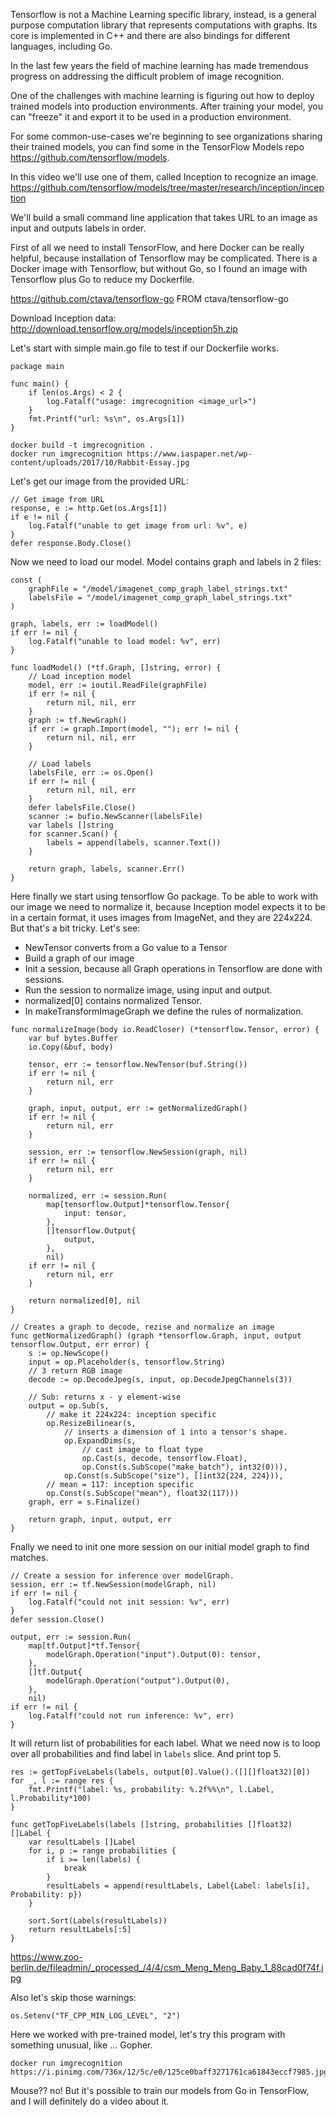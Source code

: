 Tensorflow is not a Machine Learning specific library, instead, is a general purpose computation library that represents computations with graphs. Its core is implemented in C++ and there are also bindings for different languages, including Go.

In the last few years the field of machine learning has made tremendous progress on addressing the difficult problem of image recognition.

One of the challenges with machine learning is figuring out how to deploy trained models into production environments. After training your model, you can "freeze" it and export it to be used in a production environment.

For some common-use-cases we're beginning to see organizations sharing their trained models, you can find some in the TensorFlow Models repo https://github.com/tensorflow/models.

In this video we'll use one of them, called Inception to recognize an image. https://github.com/tensorflow/models/tree/master/research/inception/inception

We'll build a small command line application that takes URL to an image as input and outputs labels in order.

First of all we need to install TensorFlow, and here Docker can be really helpful, because installation of Tensorflow may be complicated. There is a Docker image with Tensorflow, but without Go, so I found an image with Tensorflow plus Go to reduce my Dockerfile.

https://github.com/ctava/tensorflow-go
FROM ctava/tensorflow-go

Download Inception data:
http://download.tensorflow.org/models/inception5h.zip

Let's start with simple main.go file to test if our Dockerfile works.

```
package main

func main() {
	if len(os.Args) < 2 {
		log.Fatalf("usage: imgrecognition <image_url>")
	}
	fmt.Printf("url: %s\n", os.Args[1])
}
```

```
docker build -t imgrecognition .
docker run imgrecognition https://www.iaspaper.net/wp-content/uploads/2017/10/Rabbit-Essay.jpg
```

Let's get our image from the provided URL:
```
// Get image from URL
response, e := http.Get(os.Args[1])
if e != nil {
	log.Fatalf("unable to get image from url: %v", e)
}
defer response.Body.Close()
```

Now we need to load our model. Model contains graph and labels in 2 files:
```
const (
	graphFile = "/model/imagenet_comp_graph_label_strings.txt"
	labelsFile = "/model/imagenet_comp_graph_label_strings.txt"
)

graph, labels, err := loadModel()
if err != nil {
	log.Fatalf("unable to load model: %v", err)
}

func loadModel() (*tf.Graph, []string, error) {
	// Load inception model
	model, err := ioutil.ReadFile(graphFile)
	if err != nil {
		return nil, nil, err
	}
	graph := tf.NewGraph()
	if err := graph.Import(model, ""); err != nil {
		return nil, nil, err
	}

	// Load labels
	labelsFile, err := os.Open()
	if err != nil {
		return nil, nil, err
	}
	defer labelsFile.Close()
	scanner := bufio.NewScanner(labelsFile)
	var labels []string
	for scanner.Scan() {
		labels = append(labels, scanner.Text())
	}

	return graph, labels, scanner.Err()
}
```

Here finally we start using tensorflow Go package.
To be able to work with our image we need to normalize it, because Inception model expects it to be in a certain format, it uses images from ImageNet, and they are 224x224. But that's a bit tricky. Let's see:
 - NewTensor converts from a Go value to a Tensor
 - Build a graph of our image
 - Init a session, because all Graph operations in Tensorflow are done with sessions.
 - Run the session to normalize image, using input and output.
 - normalized[0] contains normalized Tensor.
 - In makeTransformImageGraph we define the rules of normalization.

```
func normalizeImage(body io.ReadCloser) (*tensorflow.Tensor, error) {
	var buf bytes.Buffer
	io.Copy(&buf, body)

	tensor, err := tensorflow.NewTensor(buf.String())
	if err != nil {
		return nil, err
	}

	graph, input, output, err := getNormalizedGraph()
	if err != nil {
		return nil, err
	}

	session, err := tensorflow.NewSession(graph, nil)
	if err != nil {
		return nil, err
	}

	normalized, err := session.Run(
		map[tensorflow.Output]*tensorflow.Tensor{
			input: tensor,
		},
		[]tensorflow.Output{
			output,
		},
		nil)
	if err != nil {
		return nil, err
	}

	return normalized[0], nil
}

// Creates a graph to decode, rezise and normalize an image
func getNormalizedGraph() (graph *tensorflow.Graph, input, output tensorflow.Output, err error) {
	s := op.NewScope()
	input = op.Placeholder(s, tensorflow.String)
	// 3 return RGB image
	decode := op.DecodeJpeg(s, input, op.DecodeJpegChannels(3))

	// Sub: returns x - y element-wise
	output = op.Sub(s,
		// make it 224x224: inception specific
		op.ResizeBilinear(s,
			// inserts a dimension of 1 into a tensor's shape.
			op.ExpandDims(s,
				// cast image to float type
				op.Cast(s, decode, tensorflow.Float),
				op.Const(s.SubScope("make_batch"), int32(0))),
			op.Const(s.SubScope("size"), []int32{224, 224})),
		// mean = 117: inception specific
		op.Const(s.SubScope("mean"), float32(117)))
	graph, err = s.Finalize()

	return graph, input, output, err
}
```

Fnally we need to init one more session on our initial model graph to find matches.

```
// Create a session for inference over modelGraph.
session, err := tf.NewSession(modelGraph, nil)
if err != nil {
	log.Fatalf("could not init session: %v", err)
}
defer session.Close()

output, err := session.Run(
	map[tf.Output]*tf.Tensor{
		modelGraph.Operation("input").Output(0): tensor,
	},
	[]tf.Output{
		modelGraph.Operation("output").Output(0),
	},
	nil)
if err != nil {
	log.Fatalf("could not run inference: %v", err)
}
```

It will return list of probabilities for each label. What we need now is to loop over all probabilities and find label in `labels` slice. And print top 5.

```
res := getTopFiveLabels(labels, output[0].Value().([][]float32)[0])
for _, l := range res {
	fmt.Printf("label: %s, probability: %.2f%%\n", l.Label, l.Probability*100)
}

func getTopFiveLabels(labels []string, probabilities []float32) []Label {
	var resultLabels []Label
	for i, p := range probabilities {
		if i >= len(labels) {
			break
		}
		resultLabels = append(resultLabels, Label{Label: labels[i], Probability: p})
	}

	sort.Sort(Labels(resultLabels))
	return resultLabels[:5]
}
```

https://www.zoo-berlin.de/fileadmin/_processed_/4/4/csm_Meng_Meng_Baby_1_88cad0f74f.jpg

Also let's skip those warnings:
```
os.Setenv("TF_CPP_MIN_LOG_LEVEL", "2")
```

Here we worked with pre-trained model, let's try this program with something unusual, like ... Gopher.
```
docker run imgrecognition https://i.pinimg.com/736x/12/5c/e0/125ce0baff3271761ca61843eccf7985.jpg
```

Mouse?? no! But it's possible to train our models from Go in TensorFlow, and I will definitely do a video about it.